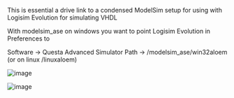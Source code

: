 This is essential a drive link to a condensed ModelSim setup for using with Logisim Evolution for simulating VHDL

With modelsim_ase on windows you want to point Logisim Evolution in Preferences to 

Software -> Questa Advanced Simulator Path -> /modelsim_ase/win32aloem (or on linux /linuxaloem)

![image](https://github.com/user-attachments/assets/fb4ad5d4-c277-4dce-9815-7a4288b07078)


![image](https://github.com/user-attachments/assets/e055cab3-538b-42b2-9551-e54ad9105fac)

